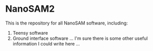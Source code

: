 # NanoSAM2
This is the repository for all NanoSAM software, including:
1. Teensy software
2. Ground interface software
...
I'm sure there is some other useful information I could write here
...
